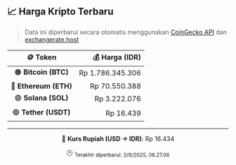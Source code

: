 

<!-- HARGA_KRIPTO -->
## 📈 Harga Kripto Terbaru

> Data ini diperbarui secara otomatis menggunakan [CoinGecko API](https://www.coingecko.com/) dan [exchangerate.host](https://exchangerate.host/)

<div align="center">

| 🪙 Token | 💰 Harga (IDR) |
|:------:|---------------:|
| 🟠 **Bitcoin (BTC)**   | Rp 1.786.345.306 |
| 🔵 **Ethereum (ETH)**  | Rp 70.550.388 |
| 🟣 **Solana (SOL)**    | Rp 3.222.076 |
| 🟢 **Tether (USDT)**   | Rp 16.439 |

---

💱 **Kurs Rupiah (USD → IDR)**: Rp 16.434

🕒 <sub>Terakhir diperbarui: 2/9/2025, 06.27.06</sub>

</div>
<!-- /HARGA_KRIPTO -->